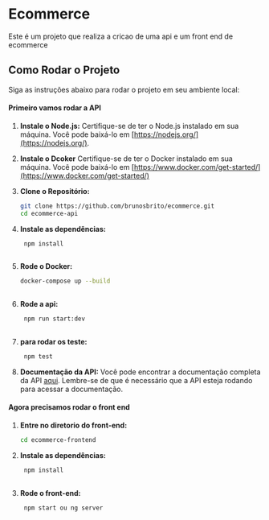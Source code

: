 # Ecommerce
Este é um projeto que realiza a cricao de uma api e um front end de ecommerce

## Como Rodar o Projeto
Siga as instruções abaixo para rodar o projeto em seu ambiente local:

#### Primeiro vamos rodar a API
1. **Instale o Node.js:**
   Certifique-se de ter o Node.js instalado em sua máquina. Você pode baixá-lo em [https://nodejs.org/](https://nodejs.org/).

2. **Instale o Dcoker**
   Certifique-se de ter o Docker instalado em sua máquina. Você pode baixá-lo em [https://www.docker.com/get-started/](https://www.docker.com/get-started/)

3. **Clone o Repositório:**
   ```bash
   git clone https://github.com/brunosbrito/ecommerce.git
   cd ecommerce-api

4. **Instale as dependências:**
   ```bash
    npm install
    
4. **Rode o Docker:**
   ```bash
   docker-compose up --build
    
5. **Rode a api:**
   ```bash
    npm run start:dev
    
6. **para rodar os teste:**
   ```bash
    npm test

7. **Documentação da API:**
   Você pode encontrar a documentação completa da API [aqui](http://localhost:3000/api). Lembre-se de que é necessário que a API esteja rodando para acessar a documentação.

#### Agora precisamos rodar o front end
1. **Entre no diretorio do front-end:**
   ```bash
   cd ecommerce-frontend
   
2. **Instale as dependências:**
   ```bash
    npm install
    
5. **Rode o front-end:**
   ```bash
    npm start ou ng server
